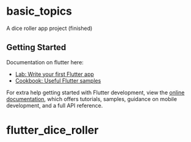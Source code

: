 # basic_topics

A dice roller app project (finished)

## Getting Started

Documentation on flutter here:
- [Lab: Write your first Flutter app](https://docs.flutter.dev/get-started/codelab)
- [Cookbook: Useful Flutter samples](https://docs.flutter.dev/cookbook)

For extra help getting started with Flutter development, view the
[online documentation](https://docs.flutter.dev/), which offers tutorials,
samples, guidance on mobile development, and a full API reference.
# flutter_dice_roller
